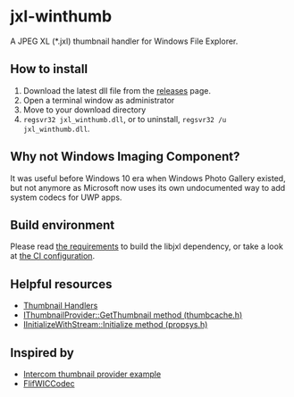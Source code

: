# jxl-winthumb

A JPEG XL (*.jxl) thumbnail handler for Windows File Explorer.

## How to install

1. Download the latest dll file from the [releases](https://github.com/saschanaz/jxl-winthumb/releases) page.
2. Open a terminal window as administrator
3. Move to your download directory
4. `regsvr32 jxl_winthumb.dll`, or to uninstall, `regsvr32 /u jxl_winthumb.dll`.

## Why not Windows Imaging Component?

It was useful before Windows 10 era when Windows Photo Gallery existed, but not anymore as Microsoft now uses its own undocumented way to add system codecs for UWP apps.

## Build environment

Please read [the requirements](https://github.com/saschanaz/jxl-rs/tree/main/libjxl-src) to build the libjxl dependency, or take a look at [the CI configuration](https://github.com/saschanaz/jxl-winthumb/blob/main/.github/workflows/ci.yml).

## Helpful resources

* [Thumbnail Handlers](https://docs.microsoft.com/en-us/windows/win32/shell/thumbnail-providers)
* [IThumbnailProvider::GetThumbnail method (thumbcache.h)](https://docs.microsoft.com/en-us/windows/win32/api/thumbcache/nf-thumbcache-ithumbnailprovider-getthumbnail)
* [IInitializeWithStream::Initialize method (propsys.h)](https://docs.microsoft.com/en-us/windows/win32/api/propsys/nf-propsys-iinitializewithstream-initialize)

## Inspired by

* [Intercom thumbnail provider example](https://github.com/Rantanen/intercom/tree/88d6a3c0470150805740b75ed23ec15131ec7469/samples/thumbnail_provider)
* [FlifWICCodec](https://github.com/peirick/FlifWICCodec/)
